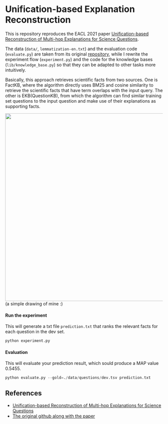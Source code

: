 # Unification-based Explanation Reconstruction

This is repository reproduces the EACL 2021 paper [Unification-based Reconstruction of Multi-hop Explanations for Science Questions](https://arxiv.org/abs/2004.00061). 


The data (`data/`, `lemmatization-en.txt`) and the evaluation code (`evaluate.py`) are taken from its original [repository](https://github.com/ai-systems/unification_reconstruction_explanations), while I rewrite the experiment flow (`experiment.py`) and the code for the knowledge bases (`lib/knowledge_base.py`) so that they can be adapted to other tasks more intuitively.

Basically, this approach retrieves scientific facts from two sources. One is FactKB, where the algorithm directly uses BM25 and cosine similarity to retrieve the scientific facts that have term overlaps with the input query. The other is EKB(QuestionKB), from which the algorithm can find similar training set questions to the input question and make use of their explanations as supporting facts.


<img src="https://i.imgur.com/k4GMLAM.png" width="600" >
(a simple drawing of mine :)


#### Run the experiment

This will generate a txt file `prediction.txt` that ranks the relevant facts for each question in the dev set. 

```python
python experiment.py
```

#### Evaluation

This will evaluate your prediction result, which sould produce a MAP value 0.5455.

```python
python evaluate.py --gold=./data/questions/dev.tsv prediction.txt
```


## References
+ [Unification-based Reconstruction of Multi-hop Explanations for Science Questions](https://arxiv.org/abs/2004.00061)
+ [The original github along with the paper](https://github.com/ai-systems/unification_reconstruction_explanations)
